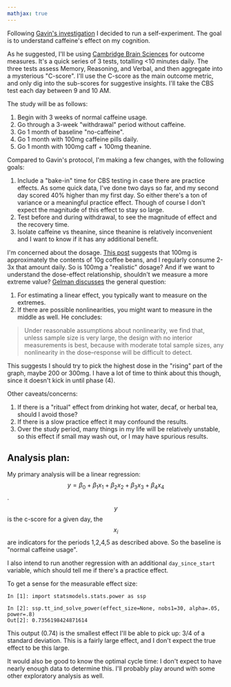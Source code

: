 ```yaml
---
mathjax: true
---
```


Following [Gavin's investigation](https://www.gleech.org/stims) I decided to run a self-experiment. The goal is to understand caffeine's effect on my cognition.

As he suggested, I'll be using [Cambridge Brain Sciences](https://brainlabs.me/) for outcome measures. It's a quick series of 3 tests, totalling <10 minutes daily. The three tests assess Memory, Reasoning, and Verbal, and then aggregate into a mysterious "C-score". I'll use the C-score as the main outcome metric, and only dig into the sub-scores for suggestive insights. I'll take the CBS test each day between 9 and 10 AM.

The study will be as follows:
1. Begin with 3 weeks of normal caffeine usage.
1. Go through a 3-week "withdrawal" period without caffeine.
1. Go 1 month of baseline "no-caffeine".
1. Go 1 month with 100mg caffeine pills daily.
1. Go 1 month with 100mg caff + 100mg theanine.


Compared to Gavin's protocol, I'm making a few changes, with the following goals:
1. Include a "bake-in" time for CBS testing in case there are practice effects. As some quick data, I've done two days so far, and my second day scored 40% higher than my first day. So either there's a ton of variance or a meaningful practice effect. Though of course I don't expect the magnitude of this effect to stay so large.
1. Test before and during withdrawal, to see the magnitude of effect and the recovery time.
1. Isolate caffeine vs theanine, since theanine is relatively inconvenient and I want to know if it has any additional benefit.

I'm concerned about the dosage. [This post](https://coffee.stackexchange.com/a/324) suggests that 100mg is approximately the contents of 10g coffee beans, and I regularly consume 2-3x that amount daily. So is 100mg a "realistic" dosage? And if we want to understand the dose-effect relationship, shouldn't we measure a more extreme value? [Gelman discusses](http://www.stat.columbia.edu/~gelman/research/published/27.pdf) the general question:
1. For estimating a linear effect, you typically want to measure on the extremes.
1. If there are possible nonlinearities, you might want to measure in the middle as well.
He concludes:
> Under reasonable assumptions about nonlinearity, we find that, unless sample size is very large, the design with no interior measurements is best, because with moderate total sample sizes, any nonlinearity in the dose–response will be difficult to detect.

This suggests I should try to pick the highest dose in the "rising" part of the graph, maybe 200 or 300mg. I have a lot of time to think about this though, since it doesn't kick in until phase (4).

Other caveats/concerns:
1. If there is a "ritual" effect from drinking hot water, decaf, or herbal tea, should I avoid those?
1. If there is a slow practice effect it may confound the results.
1. Over the study period, many things in my life will be relatively unstable, so this effect if small may wash out, or I may have spurious results.

## Analysis plan:
My primary analysis will be a linear regression: $$y = \beta_0 + \beta_1x_1 + \beta_2x_2 + \beta_3x_3 + \beta_4x_4$$.
$$y$$ is the c-score for a given day, the $$x_i$$ are indicators for the periods 1,2,4,5 as described above. So the baseline is "normal caffeine usage".

I also intend to run another regression with an additional `day_since_start` variable, which should tell me if there's a practice effect.

To get a sense for the measurable effect size:

```
In [1]: import statsmodels.stats.power as ssp

In [2]: ssp.tt_ind_solve_power(effect_size=None, nobs1=30, alpha=.05, power=.8)
Out[2]: 0.7356198424871614
```

This output (0.74) is the smallest effect I'll be able to pick up: 3/4 of a standard deviation. This is a fairly large effect, and I don't expect the true effect to be this large.

It would also be good to know the optimal cycle time: I don't expect to have nearly enough data to determine this. I'll probably play around with some other exploratory analysis as well.
